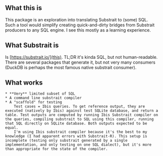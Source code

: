 ## What this is 

This package is an exploration into translating Substrait to (some) SQL. Such a tool would simplify creating quick-and-dirty bridges from Substrait producers to any SQL engine. I see this mostly as a learning experience. 

## What Substrait is

Is [https://substrait.io/](this). TL;DR it's kinda SQL, but not human-readable. There are several packages that generate it, but not very many consumers (DuckDB is perhaps the most famous native substrait consumer).

## What works 
	* **Very** limited subset of SQL 
	* A command line substrait compiler 
	* A "scaffold" for testing 
		Test cases = Ibis queries. To get reference output, they are executed (natively by Ibis) against test SQLite database, and return a table. Test outputs are computed by running Ibis Substrait compiler on the queries, compiling substrait to SQL using this compiler, running that SQL directly on SQLite database. Both outputs expected to be equal. 
		I'm using Ibis substrait compiler because it's the best to my knowledge (I had apparent errors with Substrait-R). This setup is incomplete (testing only substrait generated by a single implementation, and only testing on one SQL dialect), but it's more than appropriate for the state of the compiler. 
		
		


